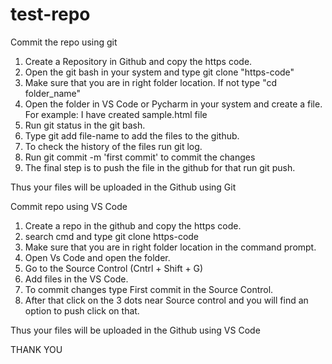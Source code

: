 # test-repo
Commit the repo using git
1. Create a Repository in Github and copy the https code.
2. Open the git bash in your system and type git clone "https-code"
3. Make sure that you are in right folder location. If not type "cd folder_name"
4. Open the folder in VS Code or Pycharm in your system and create a file. 
  For example: I have created sample.html file
5. Run git status in the git bash. 
6. Type git add file-name to add the files to the github.
7. To check the history of the files run git log.
8. Run git commit -m 'first commit' to commit the changes
9. The final step is to push the file in the github for that run git push.

Thus your files will be uploaded in the Github using Git

Commit repo using VS Code
1. Create a repo in the github and copy the https code.
2. search cmd and type git clone https-code
3.  Make sure that you are in right folder location in the command prompt.
4.  Open Vs Code and open the folder.
5.  Go to the Source Control (Cntrl + Shift + G)
6.  Add files in the VS Code.
7.  To commit changes type First commit in the Source Control.
8.  After that click on the 3 dots near Source control and you will find an option to push click on that.
  

Thus your files will be uploaded in the Github using VS Code

THANK YOU
